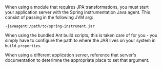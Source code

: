 When using a module that requires JPA transformations, you must start your application server with the Spring instrumentation Java agent. This consist of passing in the following JVM arg:

    -javaagent:/path/to/spring-instrument.jar

When using the bundled Ant build scripts, this is taken care of for you - you simply have to configure the path to where the JAR lives on your system in `build.properties`.

When using a different application server, reference that server's documentation to deterimne the appropriate place to set that argument.
